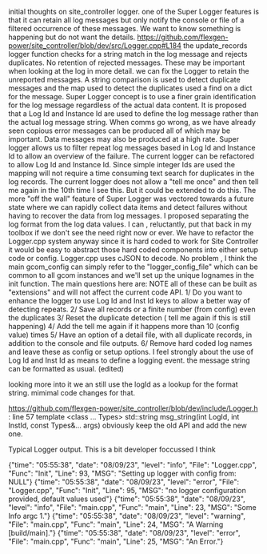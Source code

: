 initial thoughts on site_controller logger.
one of the Super Logger features is that it can retain all log messages but only notify the console or file of a filtered occurrence of these messages.
We want to know something is happening but do not want the details.
https://github.com/flexgen-power/site_controller/blob/dev/src/Logger.cpp#L184
the update_records logger function checks for a string match in the log message and rejects duplicates. No retention of rejected messages.
These may be important when looking at the log in more detail.
     we can fix the Logger to retain the unreported messages.
 A string comparison is used to detect duplicate messages and the map used to detect the duplicates used a find on a dict for the message.
Super Logger concept is to use a finer grain identification for the log message regardless of the actual data content.
It is proposed that a Log Id and Instance Id are used to define the log message rather than the actual log message string.
When comms go wrong, as we have already seen copious error messages can be produced all of which may be important. Data messages may also be produced at a high rate.
Super logger allows us to filter repeat log messages based in Log Id and Instance Id to allow an overview of the failure.
The current logger can be refactored to allow Log Id and Instance Id.
Since simple integer Ids are used the mapping will not require a time consuming text search for duplicates in  the log records.
The current logger does not allow a "tell me once" and then tell me again in the 10th time I see this.
But it could be extended to do this.
The more "off the wall" feature of Super  Logger  was vectored towards a  future state where we can rapidly collect data items and detect failures without having to recover the data from log messages.
I proposed separating the log format from the log data values.
I can , reluctantly, put that back in my toolbox if we don't see the need right now or ever.
We have to refactor the Logger.cpp system anyway since it is hard coded to work for Site Controller  it would be  easy to abstract those hard coded components into either setup code or config.
Logger.cpp uses cJSON to decode.
No problem ,  I think the main gcom_config can simply refer to the "logger_config_file" which can be common to all gcom instances and we'll set up the unique lognames in the init function.
The main questions here are:
NOTE all of these can be built as "extensions" and will not affect the current code API.
1/ Do you want to enhance the logger to use Log Id and Inst Id keys to allow a better way of detecting repeats.
2/ Save all records or a finite number (from config) even the duplicates
3/ Reset the duplicate detection ( tell me again if this is still happening)
4/ Add the tell me again if it happens more than 10 (config value) times
5/ Have an option of  a detail file, with all duplicate records, in addition to the console and file outputs.
6/ Remove hard coded log names  and leave these as config or setup  options.
I feel strongly about the use of Log Id and Inst Id as means to define a logging event. the message string can be formatted as usual. (edited) 

looking more into it we an still use the logId as a lookup for the format string. mimimal code changes for that.





https://github.com/flexgen-power/site_controller/blob/dev/include/Logger.h : line 57
template <class ... Types>
    std::string msg_string(int  LogId, int InstId, const Types&... args)
obviously keep the old API and add the new one.

Typical Logger output.
This is a bit developer foccussed I think

{"time": "05:55:38", "date": "08/09/23", "level": "info",
        "File": "Logger.cpp", "Func": "Init", "Line": 93,
        "MSG": "Setting up logger with config from: NULL"}
{"time": "05:55:38", "date": "08/09/23", "level": "error",
        "File": "Logger.cpp", "Func": "Init", "Line": 95,
        "MSG": "no logger configuration provided, default values used"}
{"time": "05:55:38", "date": "08/09/23", "level": "info",
        "File": "main.cpp", "Func": "main", "Line": 23,
        "MSG": "Some Info  argc 1."}
{"time": "05:55:38", "date": "08/09/23", "level": "warning",
        "File": "main.cpp", "Func": "main", "Line": 24,
        "MSG": "A Warning [build/main]."}
{"time": "05:55:38", "date": "08/09/23", "level": "error",
        "File": "main.cpp", "Func": "main", "Line": 25,
        "MSG": "An Error."}
